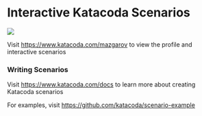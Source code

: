 # Interactive Katacoda Scenarios

[![](http://shields.katacoda.com/katacoda/mazgarov/count.svg)](https://www.katacoda.com/mazgarov "Get your profile on Katacoda.com")

Visit https://www.katacoda.com/mazgarov to view the profile and interactive scenarios

### Writing Scenarios
Visit https://www.katacoda.com/docs to learn more about creating Katacoda scenarios

For examples, visit https://github.com/katacoda/scenario-example
